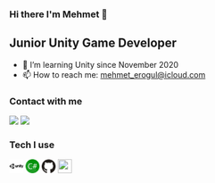 ### Hi there I'm Mehmet 👋

## Junior Unity Game Developer

- 🌱 I’m learning Unity since November 2020
- 📫 How to reach me: mehmet_erogul@icloud.com

### Contact with me
<a href="https://www.linkedin.com/in/mehmet-erogul/"><img width="22" src="https://unpkg.com/simple-icons@v6/icons/linkedin.svg" /></a> 
<a href="https://twitter.com/MehmetErogul96"><img width="22" src="https://unpkg.com/simple-icons@v6/icons/twitter.svg" /></a>

### Tech I use
<a href="#"><img width="25" height="25" src="https://raw.githubusercontent.com/github/explore/80688e429a7d4ef2fca1e82350fe8e3517d3494d/topics/unity/unity.png" /></a> 
<a href="#"><img width="25" height="25" src="https://raw.githubusercontent.com/github/explore/80688e429a7d4ef2fca1e82350fe8e3517d3494d/topics/csharp/csharp.png"/></a> 
<a href="#"><img width="25" height="25" src="https://raw.githubusercontent.com/github/explore/89bdd9644f44d1b12180fd512b95574fe4c54617/topics/github-api/github-api.png"/></a> 
<a href="#"><img width="25" height="25" src="https://visualstudio.microsoft.com/wp-content/uploads/2021/10/Product-Icon.svg"/></a>
